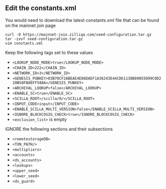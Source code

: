 ## Edit the constants.xml
You would need to download the latest constants.xml file that can be found on the mainnet join page
```
curl -O https://mainnet-join.zilliqa.com/seed-configuration.tar.gz
tar -zxvf seed-configuration.tar.gz
vim constants.xml
```

Keep the following tags set to these values
- `<LOOKUP_NODE_MODE>true</LOOKUP_NODE_MODE>`
- `<CHAIN_ID>222</CHAIN_ID>`
- `<NETWORK_ID>3</NETWORK_ID>`
- `<GENESIS_PUBKEY>03B70CF2ABEAE4E86DAEF1A36243E44CD61138B89055099C0D220B58FB86FF588A</GENESIS_PUBKEY>`
- `<ARCHIVAL_LOOKUP>false</ARCHIVAL_LOOKUP>`
- `<ENABLE_SC>true</ENABLE_SC>`
- `<SCILLA_ROOT>/scilla/0/</SCILLA_ROOT>`
- `<INPUT_CODE>input</INPUT_CODE>`
- `<ENABLE_SCILLA_MULTI_VERSION>false</ENABLE_SCILLA_MULTI_VERSION>`
- `<IGNORE_BLOCKCOSIG_CHECK>true</IGNORE_BLOCKCOSIG_CHECK>`
- `<exclusion_list>` is empty

IGNORE the following sections and their subsections
- `<remotestorageDB>`
- `<TXN_PATH/>`
- `<multipliers>`
- `<accounts>`
- `<ds_accounts>`
- `<lookups>`
- `<upper_seed>`
- `<lower_seed>`
- `<ds_guard>`


